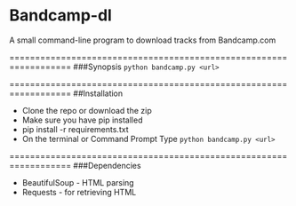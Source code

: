 # Bandcamp-dl
A small command-line program to download tracks from Bandcamp.com 

==================================================================
###Synopsis
 `python bandcamp.py <url>`

==================================================================
##Installation
* Clone the repo or download the zip
* Make sure you have pip installed
* pip install -r requirements.txt
* On the terminal or Command Prompt Type
   `python bandcamp.py <url>`

==================================================================
###Dependencies
* BeautifulSoup - HTML parsing
* Requests - for retrieving HTML
